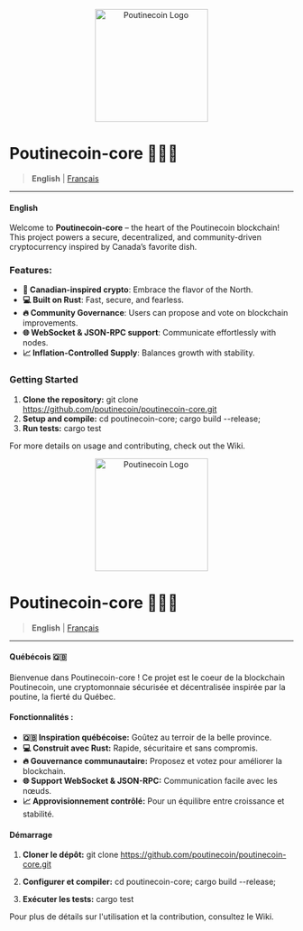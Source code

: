 <p align="center">
  <img src="https://github.com/poutinecoin/poutinecoin-core/assets/logo.png" alt="Poutinecoin Logo" width="200"/>
</p>

# Poutinecoin-core 🌌🍟🚀

> **English** | [Français](#français)

---

#### English

Welcome to **Poutinecoin-core** – the heart of the Poutinecoin blockchain! This project powers a secure, decentralized, and community-driven cryptocurrency inspired by Canada’s favorite dish.

### Features:
- **🍁 Canadian-inspired crypto**: Embrace the flavor of the North.
- **💻 Built on Rust**: Fast, secure, and fearless.
- **🔥 Community Governance**: Users can propose and vote on blockchain improvements.
- **🌐 WebSocket & JSON-RPC support**: Communicate effortlessly with nodes.
- **📈 Inflation-Controlled Supply**: Balances growth with stability.

### Getting Started

1. **Clone the repository:**
       git clone https://github.com/poutinecoin/poutinecoin-core.git
2. **Setup and compile:**
        cd poutinecoin-core;
        cargo build --release;
3. **Run tests:**
        cargo test

For more details on usage and contributing, check out the Wiki.



<p align="center">
  <img src="https://github.com/poutinecoin/poutinecoin-core/assets/logo.png" alt="Poutinecoin Logo" width="200"/>
</p>

# Poutinecoin-core 🌌🍟🚀

> **English** | [Français](#français)

---

<a name="français"></a>

#### Québécois 🇶🇧

Bienvenue dans Poutinecoin-core ! Ce projet est le coeur de la blockchain Poutinecoin, une cryptomonnaie sécurisée et décentralisée inspirée par la poutine, la fierté du Québec.

#### Fonctionnalités :
- **🇶🇧 Inspiration québécoise:** Goûtez au terroir de la belle province.
- **💻 Construit avec Rust:** Rapide, sécuritaire et sans compromis.
- **🔥 Gouvernance communautaire:** Proposez et votez pour améliorer la blockchain.
- **🌐 Support WebSocket & JSON-RPC:** Communication facile avec les nœuds.
- **📈 Approvisionnement contrôlé:** Pour un équilibre entre croissance et stabilité.

#### Démarrage

1. **Cloner le dépôt:**
        git clone https://github.com/poutinecoin/poutinecoin-core.git

2. **Configurer et compiler:**
        cd poutinecoin-core;
        cargo build --release;

3. **Exécuter les tests:**
        cargo test

Pour plus de détails sur l'utilisation et la contribution, consultez le Wiki.
